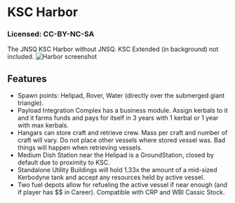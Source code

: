 # KSC Harbor
### Licensed: CC-BY-NC-SA
The JNSQ KSC Harbor without JNSQ. KSC Extended (in background) not included.
![Harbor screenshot](https://i.imgur.com/WE1qOtn.jpg)

## Features
* Spawn points: Helipad, Rover, Water (directly over the submerged giant triangle).
* Payload Integration Complex has a business module. Assign kerbals to it and it farms funds and pays for itself in 3 years with 1 kerbal or 1 year with max kerbals.
* Hangars can store craft and retrieve crew. Mass per craft and number of craft will vary. Do not place other vessels where stored vessel was. Bad things will happen when retrieving vessels.
* Medium Dish Station near the Helipad is a GroundStation, closed by default due to proximity to KSC.
* Standalone Utility Buildings will hold 1.33x the amount of a mid-sized Kerbodyne tank and accept any resources held by active vessel.
* Two fuel depots allow for refueling the active vessel if near enough (and if player has $$ in Career). Compatible with CRP and WBI Cassic Stock.